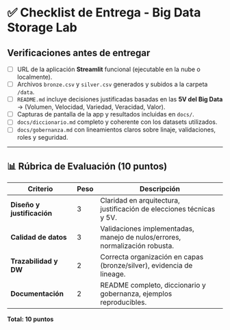 # ✅ Checklist de Entrega - Big Data Storage Lab

## Verificaciones antes de entregar

- [ ] URL de la aplicación **Streamlit** funcional (ejecutable en la nube o localmente).
- [ ] Archivos `bronze.csv` y `silver.csv` generados y subidos a la carpeta `/data`.
- [ ] `README.md` incluye decisiones justificadas basadas en las **5V del Big Data** → (Volumen, Velocidad, Variedad, Veracidad, Valor).
- [ ] Capturas de pantalla de la app y resultados incluidas en `docs/`.
- [ ] `docs/diccionario.md` completo y coherente con los datasets utilizados.
- [ ] `docs/gobernanza.md` con lineamientos claros sobre linaje, validaciones, roles y seguridad.

---

## 📊 Rúbrica de Evaluación (10 puntos)

| Criterio                        | Peso | Descripción                                                                 |
|---------------------------------|------|-----------------------------------------------------------------------------|
| **Diseño y justificación**      | 3    | Claridad en arquitectura, justificación de elecciones técnicas y 5V.        |
| **Calidad de datos**            | 3    | Validaciones implementadas, manejo de nulos/errores, normalización robusta. |
| **Trazabilidad y DW**           | 2    | Correcta organización en capas (bronze/silver), evidencia de lineage.       |
| **Documentación**               | 2    | README completo, diccionario y gobernanza, ejemplos reproducibles.          |

**Total: 10 puntos**
